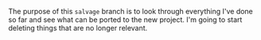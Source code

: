 The purpose of this `salvage` branch is to look through everything I've done so far and see what can be ported to the new
project. I'm going to start deleting things that are no longer relevant.